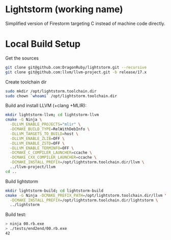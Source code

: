 # Lightstorm (working name)

Simplified version of Firestorm targeting C instead of machine code directly.

# Local Build Setup

Get the sources

```bash
git clone git@github.com:DragonRuby/lightstorm.git --recursive
git clone git@github.com:llvm/llvm-project.git -b release/17.x
```

Create toolchain dir

```bash
sudo mkdir /opt/lightstorm.toolchain.dir
sudo chown `whoami` /opt/lightstorm.toolchain.dir
```

Build and install LLVM (+clang +MLIR):

```bash
mkdir lightstorm-llvm; cd lightstorm-llvm
cmake -G Ninja \
  -DLLVM_ENABLE_PROJECTS="mlir" \
  -DCMAKE_BUILD_TYPE=RelWithDebInfo \
  -DLLVM_TARGETS_TO_BUILD=host \
  -DLLVM_ENABLE_ZLIB=OFF \
  -DLLVM_ENABLE_ZSTD=OFF \
  -DLLVM_ENABLE_TERMINFO=OFF \
  -DCMAKE_C_COMPILER_LAUNCHER=ccache \
  -DCMAKE_CXX_COMPILER_LAUNCHER=ccache \
  -DCMAKE_INSTALL_PREFIX=/opt/lightstorm.toolchain.dir/llvm \
  ../llvm-project/llvm
cd ..
```

Build lightstorm

```bash
mkdir lightstorm-build; cd lightstorm-build
cmake -G Ninja -DCMAKE_PREFIX_PATH=/opt/lightstorm.toolchain.dir/llvm \
  -DCMAKE_INSTALL_PREFIX=/opt/lightstorm.toolchain.dir/lightstorm \
  ../lightstorm
```

Build test:

```bash
> ninja 00.rb.exe
> ./tests/end2end/00.rb.exe
42

```
